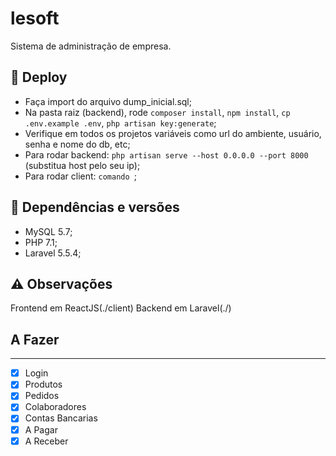 # lesoft

Sistema de administração de empresa.

## 🚢 Deploy

- Faça import do arquivo dump_inicial.sql;
- Na pasta raiz (backend), rode `composer install`, `npm install`, `cp .env.example .env`, `php artisan key:generate`;
- Verifique em todos os projetos variáveis como url do ambiente, usuário, senha e nome do db, etc;
- Para rodar backend: `php artisan serve --host 0.0.0.0 --port 8000` (substitua host pelo seu ip);
- Para rodar client: `comando `;

## 🔀 Dependências e versões

- MySQL 5.7;
- PHP 7.1;
- Laravel 5.5.4;

## ⚠️ Observações

Frontend em ReactJS(./client)
Backend em Laravel(./)

## A Fazer 
------------ 
 - [x] Login            
 - [x] Produtos         
 - [x] Pedidos          
 - [x] Colaboradores    
 - [x] Contas Bancarias 
 - [x] A Pagar          
 - [x] A Receber          
